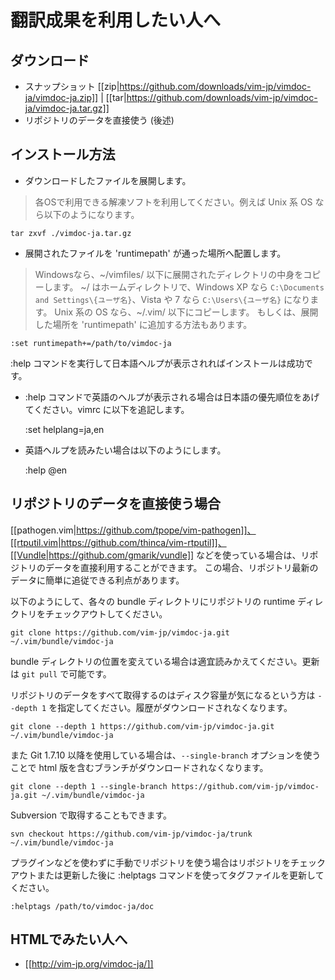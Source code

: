 翻訳成果を利用したい人へ
========================

ダウンロード
------------

  * スナップショット [[zip|https://github.com/downloads/vim-jp/vimdoc-ja/vimdoc-ja.zip]] | [[tar|https://github.com/downloads/vim-jp/vimdoc-ja/vimdoc-ja.tar.gz]]
  * リポジトリのデータを直接使う (後述)

インストール方法
----------------

- ダウンロードしたファイルを展開します。

> 各OSで利用できる解凍ソフトを利用してください。例えば Unix 系 OS なら以下のようになります。

    tar zxvf ./vimdoc-ja.tar.gz

- 展開されたファイルを 'runtimepath' が通った場所へ配置します。

> Windowsなら、~/vimfiles/ 以下に展開されたディレクトリの中身をコピーします。
> ~/ はホームディレクトリで、Windows XP なら `C:\Documents and Settings\{ユーザ名}`、Vista や 7 なら `C:\Users\{ユーザ名}` になります。
>Unix 系の OS なら、~/.vim/ 以下にコピーします。
>もしくは、展開した場所を 'runtimepath' に追加する方法もあります。

    :set runtimepath+=/path/to/vimdoc-ja

:help コマンドを実行して日本語ヘルプが表示されればインストールは成功です。

- :help コマンドで英語のヘルプが表示される場合は日本語の優先順位をあげてください。vimrc に以下を追記します。

    :set helplang=ja,en

- 英語ヘルプを読みたい場合は以下のようにします。

    :help @en


リポジトリのデータを直接使う場合
--------------------------------

[[pathogen.vim|https://github.com/tpope/vim-pathogen]]、[[rtputil.vim|https://github.com/thinca/vim-rtputil]]、[[Vundle|https://github.com/gmarik/vundle]] などを使っている場合は、リポジトリのデータを直接利用することができます。
この場合、リポジトリ最新のデータに簡単に追従できる利点があります。

以下のようにして、各々の bundle ディレクトリにリポジトリの runtime ディレクトリをチェックアウトしてください。

    git clone https://github.com/vim-jp/vimdoc-ja.git ~/.vim/bundle/vimdoc-ja

bundle ディレクトリの位置を変えている場合は適宜読みかえてください。更新は `git pull` で可能です。

リポジトリのデータをすべて取得するのはディスク容量が気になるという方は `--depth 1` を指定してください。履歴がダウンロードされなくなります。

    git clone --depth 1 https://github.com/vim-jp/vimdoc-ja.git ~/.vim/bundle/vimdoc-ja

また Git 1.7.10 以降を使用している場合は、`--single-branch` オプションを使うことで html 版を含むブランチがダウンロードされなくなります。

    git clone --depth 1 --single-branch https://github.com/vim-jp/vimdoc-ja.git ~/.vim/bundle/vimdoc-ja

Subversion で取得することもできます。

    svn checkout https://github.com/vim-jp/vimdoc-ja/trunk ~/.vim/bundle/vimdoc-ja

プラグインなどを使わずに手動でリポジトリを使う場合はリポジトリをチェックアウトまたは更新した後に :helptags コマンドを使ってタグファイルを更新してください。

    :helptags /path/to/vimdoc-ja/doc


HTMLでみたい人へ
----------------

  * [[http://vim-jp.org/vimdoc-ja/]]

